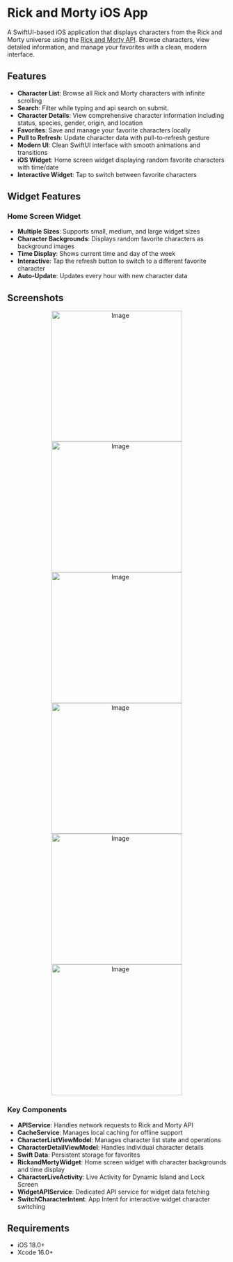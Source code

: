 # Rick and Morty iOS App

A SwiftUI-based iOS application that displays characters from the Rick and Morty universe using the [Rick and Morty API](https://rickandmortyapi.com/). Browse characters, view detailed information, and manage your favorites with a clean, modern interface.

## Features

- **Character List**: Browse all Rick and Morty characters with infinite scrolling
- **Search**: Filter while typing and api search on submit.
- **Character Details**: View comprehensive character information including status, species, gender, origin, and location
- **Favorites**: Save and manage your favorite characters locally
- **Pull to Refresh**: Update character data with pull-to-refresh gesture
- **Modern UI**: Clean SwiftUI interface with smooth animations and transitions
- **iOS Widget**: Home screen widget displaying random favorite characters with time/date
- **Interactive Widget**: Tap to switch between favorite characters

## Widget Features

### Home Screen Widget
- **Multiple Sizes**: Supports small, medium, and large widget sizes
- **Character Backgrounds**: Displays random favorite characters as background images
- **Time Display**: Shows current time and day of the week
- **Interactive**: Tap the refresh button to switch to a different favorite character
- **Auto-Update**: Updates every hour with new character data


## Screenshots

<p align="center">    
<img width="300" alt="Image" src="https://github.com/user-attachments/assets/bbb5b4a5-0592-4307-9817-044080e0cb05" />
<img width="300" alt="Image" src="https://github.com/user-attachments/assets/f7b1aba1-29ea-429b-8b21-16805f8bf532" />
<img width="300" alt="Image" src="https://github.com/user-attachments/assets/ad245cb8-50cd-4634-937e-fe4197081039" />
<img width="300" alt="Image" src="https://github.com/user-attachments/assets/97ac7c3f-7f49-45f7-a202-04511892f58c" />
<img width="300" alt="Image" src="https://github.com/user-attachments/assets/96d37b2c-66b6-4047-9ce2-17dc7b59b7d3" />
<img width="300" alt="Image" src="https://github.com/user-attachments/assets/7ac843e3-1dce-46cd-82fc-9e87cce8b86a" />
</p>

### Key Components

- **APIService**: Handles network requests to Rick and Morty API
- **CacheService**: Manages local caching for offline support
- **CharacterListViewModel**: Manages character list state and operations
- **CharacterDetailViewModel**: Handles individual character details
- **Swift Data**: Persistent storage for favorites
- **RickandMortyWidget**: Home screen widget with character backgrounds and time display
- **CharacterLiveActivity**: Live Activity for Dynamic Island and Lock Screen
- **WidgetAPIService**: Dedicated API service for widget data fetching
- **SwitchCharacterIntent**: App Intent for interactive widget character switching


## Requirements

- iOS 18.0+
- Xcode 16.0+


